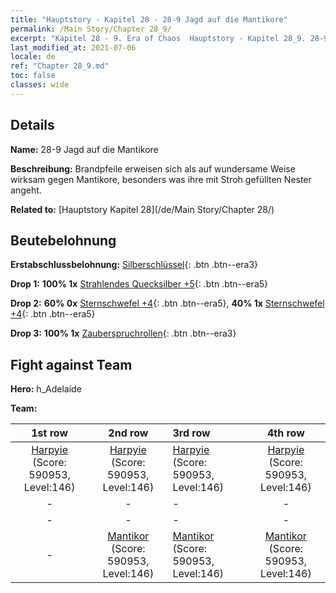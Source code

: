 ```yaml
---
title: "Hauptstory - Kapitel 28 - 28-9 Jagd auf die Mantikore"
permalink: /Main Story/Chapter 28_9/
excerpt: "Kapitel 28 - 9. Era of Chaos  Hauptstory - Kapitel 28_9. 28-9 Jagd auf die Mantikore"
last_modified_at: 2021-07-06
locale: de
ref: "Chapter 28_9.md"
toc: false
classes: wide
---
```


## Details

 **Name:** 28-9 Jagd auf die Mantikore

 **Beschreibung:** Brandpfeile erweisen sich als auf wundersame Weise wirksam gegen Mantikore, besonders was ihre mit Stroh gefüllten Nester angeht.

 **Related to:** [Hauptstory Kapitel 28](/de/Main Story/Chapter 28/)

## Beutebelohnung

 **Erstabschlussbelohnung:** [Silberschlüssel](/ItemsDE/con_693/){: .btn .btn--era3}

 **Drop 1:** **100% 1x** [Strahlendes Quecksilber +5](/ItemsDE/mat_98/){: .btn .btn--era5}

 **Drop 2:** **60% 0x** [Sternschwefel +4](/ItemsDE/mat_92/){: .btn .btn--era5}, **40% 1x** [Sternschwefel +4](/ItemsDE/mat_92/){: .btn .btn--era5}

 **Drop 3:** **100% 1x** [Zauberspruchrollen](/ItemsDE/con_694/){: .btn .btn--era3}


## Fight against Team
 **Hero:** h_Adelaide

 **Team:**


  | 1st row | 2nd row | 3rd row | 4th row |
  |:----:|:----:|:----|:----:|
  | [Harpyie](/de/units/Harpy/) (Score: 590953, Level:146)  | [Harpyie](/de/units/Harpy/) (Score: 590953, Level:146)  | [Harpyie](/de/units/Harpy/) (Score: 590953, Level:146)  | [Harpyie](/de/units/Harpy/) (Score: 590953, Level:146)  |
  | - | - | - | - |
  | - | - | - | - |
  | - | [Mantikor](/de/units/Manticore/) (Score: 590953, Level:146)  | [Mantikor](/de/units/Manticore/) (Score: 590953, Level:146)  | [Mantikor](/de/units/Manticore/) (Score: 590953, Level:146)  |


